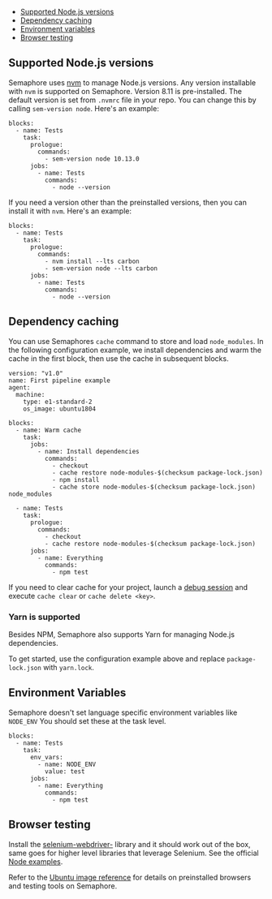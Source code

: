 * [Supported Node.js versions](#supported-node-js-versions)
* [Dependency caching](#dependency-caching)
* [Environment variables](#environment-variables)
* [Browser testing](#browser-testing)

## Supported Node.js versions

Semaphore uses [nvm](https://github.com/creationix/nvm) to manage
Node.js versions. Any version installable with `nvm` is supported on
Semaphore. Version 8.11 is pre-installed. The default
version is set from `.nvmrc` file in your repo. You can change this
by calling `sem-version node`. Here's an example:

<pre><code class="language-yaml">blocks:
  - name: Tests
    task:
      prologue:
        commands:
          - sem-version node 10.13.0
      jobs:
        - name: Tests
          commands:
            - node --version
</code></pre>

If you need a version other than the preinstalled versions, then you
can install it with `nvm`. Here's an example:

<pre><code class="language-yaml">blocks:
  - name: Tests
    task:
      prologue:
        commands:
          - nvm install --lts carbon
          - sem-version node --lts carbon
      jobs:
        - name: Tests
          commands:
            - node --version
</code></pre>

## Dependency caching

You can use Semaphores `cache` command to store and load
`node_modules`. In the following configuration example, we install dependencies
and warm the cache in the first block, then use the cache in subsequent blocks.

<pre><code class="language-yaml">version: "v1.0"
name: First pipeline example
agent:
  machine:
    type: e1-standard-2
    os_image: ubuntu1804

blocks:
  - name: Warm cache
    task:
      jobs:
        - name: Install dependencies
          commands:
            - checkout
            - cache restore node-modules-$(checksum package-lock.json)
            - npm install
            - cache store node-modules-$(checksum package-lock.json) node_modules

  - name: Tests
    task:
      prologue:
        commands:
          - checkout
          - cache restore node-modules-$(checksum package-lock.json)
      jobs:
        - name: Everything
          commands:
            - npm test
</code></pre>

If you need to clear cache for your project, launch a
[debug session](https://docs.semaphoreci.com/article/75-debugging-with-ssh-access)
and execute `cache clear` or `cache delete <key>`.

### Yarn is supported

Besides NPM, Semaphore also supports Yarn for managing Node.js dependencies.

To get started, use the configuration example above and replace
`package-lock.json` with `yarn.lock`.

## Environment Variables

Semaphore doesn't set language specific environment variables like
`NODE_ENV` You should set these at the task level.

<pre><code class="language-yaml">blocks:
  - name: Tests
    task:
      env_vars:
        - name: NODE_ENV
          value: test
      jobs:
        - name: Everything
          commands:
            - npm test
</code></pre>

## Browser testing

Install the
[selenium-webdriver-](https://www.npmjs.com/package/selenium-webdriver)
library and it should work out of the box, same goes for higher level
libraries that leverage Selenium. See the official [Node
examples](https://github.com/SeleniumHQ/selenium/tree/master/javascript/node/selenium-webdriver/example).

Refer to the [Ubuntu image reference](browser-ref) for details on preinstalled
browsers and testing tools on Semaphore.

[browser-ref]: https://docs.semaphoreci.com/article/32-ubuntu-1804-image#browsers-and-headless-browser-testing
